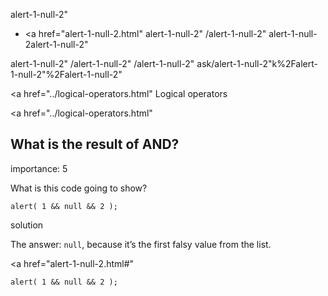 alert-1-null-2"

- <a href="alert-1-null-2.html"
  alert-1-null-2"
  /alert-1-null-2"
  alert-1-null-2alert-1-null-2"

<!-- -->

alert-1-null-2"
/alert-1-null-2"
/alert-1-null-2"
ask/alert-1-null-2"k%2Falert-1-null-2"%2Falert-1-null-2" </a>

<a href="../logical-operators.html" Logical operators</span></a>

<a href="../logical-operators.html"

## What is the result of AND?

<span class="task__importance" title="How important is the task, from 1 to 5">importance: 5</span>

What is this code going to show?

    alert( 1 && null && 2 );

solution

The answer: `null`, because it’s the first falsy value from the list.

<a href="alert-1-null-2.html#"
<a href="alert-1-null-2.html#" class="toolbar__button toolbar__button_edit" title="open in sandbox"></a>

    alert( 1 && null && 2 );

